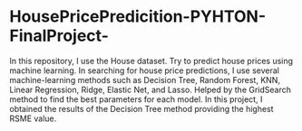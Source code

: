 # HousePricePredicition-PYHTON-FinalProject-
In this repository, I use the House dataset. Try to predict house prices using machine learning.
In searching for house price predictions, 
I use several machine-learning methods such as Decision Tree, Random Forest, KNN, Linear Regression, Ridge, Elastic Net, and Lasso. 
Helped by the GridSearch method to find the best parameters for each model. In this project, 
I obtained the results of the Decision Tree method providing the highest RSME value.
